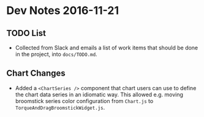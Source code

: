 # Dev Notes 2016-11-21

## TODO List

* Collected from Slack and emails a list of work items that should be done in the project, into `docs/TODO.md`.

## Chart Changes

* Added a `<ChartSeries />` component that chart users can use to define the 
  chart data series in an idiomatic way. This allowed e.g. moving broomstick
  series color configuration from `Chart.js` to `TorqueAndDragBroomstickWidget.js`.
